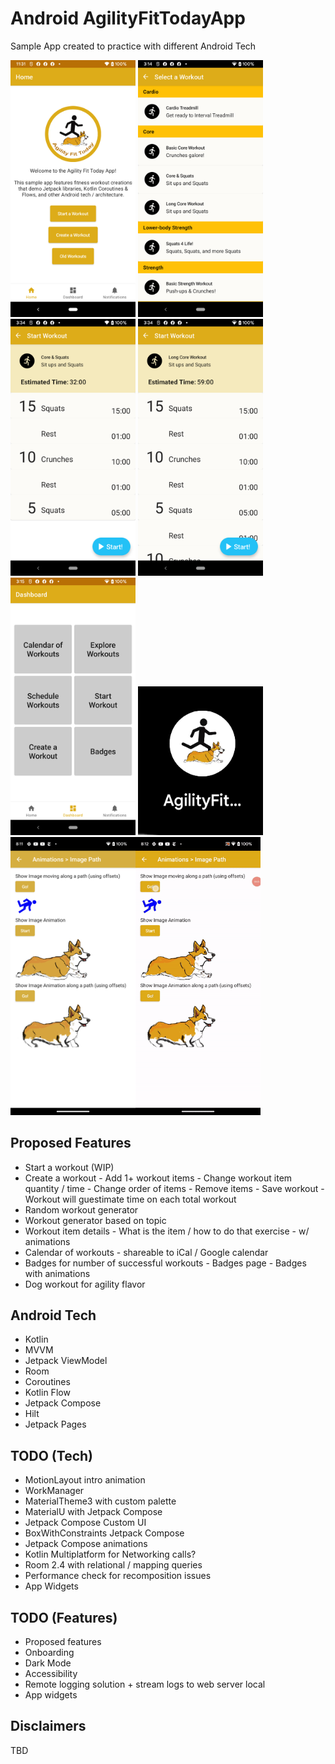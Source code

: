 # Android AgilityFitTodayApp
Sample App created to practice with different Android Tech

<img src="./Screenshots/home.png" width="200"/> <img src="./Screenshots/select_workout.png" width="200"/> <img src="./Screenshots/start_workout.png" width="200"/> <img src="./Screenshots/start_workout_long.png" width="200"/> <img src="./Screenshots/dashboard.png" width="200"/> <img src="./Screenshots/app_icon.png" width="200"/> <img src="./Screenshots/experiments/animation_tests.png" width="200"/><img src="./Screenshots/experiments/animation_test.gif" width="200"/>

## Proposed Features

- Start a workout (WIP)
- Create a workout
        - Add 1+ workout items
        - Change workout item quantity / time
        - Change order of items
        - Remove items
        - Save workout
        - Workout will guestimate time on each total workout
- Random workout generator
- Workout generator based on topic
- Workout item details
        - What is the item / how to do that exercise
        - w/ animations
- Calendar of workouts
        - shareable to iCal / Google calendar
- Badges for number of successful workouts
        - Badges page
        - Badges with animations
- Dog workout for agility flavor

## Android Tech
* Kotlin
* MVVM
* Jetpack ViewModel
* Room
* Coroutines
* Kotlin Flow
* Jetpack Compose
* Hilt 
* Jetpack Pages

## TODO (Tech)
* MotionLayout intro animation
* WorkManager
* MaterialTheme3 with custom palette
* MaterialU with Jetpack Compose
* Jetpack Compose Custom UI
* BoxWithConstraints Jetpack Compose
* Jetpack Compose animations
* Kotlin Multiplatform for Networking calls?
* Room 2.4 with relational / mapping queries
* Performance check for recomposition issues
* App Widgets

## TODO (Features)
* Proposed features
* Onboarding
* Dark Mode
* Accessibility
* Remote logging solution + stream logs to web server local
* App widgets

## Disclaimers
TBD
